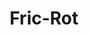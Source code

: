 ---
title: "Fric-Rot"
url: /ciudad-autonoma-de-buenos-aires/fric-rot-avenida-jose-maria-moreno/
shop: comodidad
---